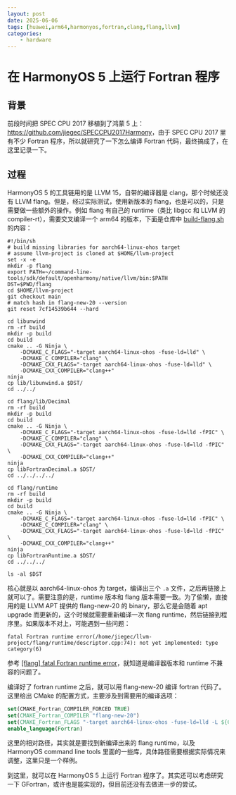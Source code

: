 ```yaml
---
layout: post
date: 2025-06-06
tags: [huawei,arm64,harmonyos,fortran,clang,flang,llvm]
categories:
    - hardware
---
```


# 在 HarmonyOS 5 上运行 Fortran 程序

## 背景

前段时间把 SPEC CPU 2017 移植到了鸿蒙 5 上：<https://github.com/jiegec/SPECCPU2017Harmony>，由于 SPEC CPU 2017 里有不少 Fortran 程序，所以就研究了一下怎么编译 Fortran 代码，最终搞成了，在这里记录一下。

<!-- more -->

## 过程

HarmonyOS 5 的工具链用的是 LLVM 15，自带的编译器是 clang，那个时候还没有 LLVM flang。但是，经过实际测试，使用新版本的 flang，也是可以的，只是需要做一些额外的操作。例如 flang 有自己的 runtime（类比 libgcc 和 LLVM 的 compiler-rt），需要交叉编译一个 arm64 的版本，下面是仓库中 [build-flang.sh](https://github.com/jiegec/SPECCPU2017Harmony/blob/f02cbe4a043d4c1489ebfae8a190e4a1ab6ca2c8/build-flang.sh) 的内容：

```shell
#!/bin/sh
# build missing libraries for aarch64-linux-ohos target
# assume llvm-project is cloned at $HOME/llvm-project
set -x -e
mkdir -p flang
export PATH=~/command-line-tools/sdk/default/openharmony/native/llvm/bin:$PATH
DST=$PWD/flang
cd $HOME/llvm-project
git checkout main
# match hash in flang-new-20 --version
git reset 7cf14539b644 --hard

cd libunwind
rm -rf build
mkdir -p build
cd build
cmake .. -G Ninja \
	-DCMAKE_C_FLAGS="-target aarch64-linux-ohos -fuse-ld=lld" \
	-DCMAKE_C_COMPILER="clang" \
	-DCMAKE_CXX_FLAGS="-target aarch64-linux-ohos -fuse-ld=lld" \
	-DCMAKE_CXX_COMPILER="clang++"
ninja
cp lib/libunwind.a $DST/
cd ../../

cd flang/lib/Decimal
rm -rf build
mkdir -p build
cd build
cmake .. -G Ninja \
	-DCMAKE_C_FLAGS="-target aarch64-linux-ohos -fuse-ld=lld -fPIC" \
	-DCMAKE_C_COMPILER="clang" \
	-DCMAKE_CXX_FLAGS="-target aarch64-linux-ohos -fuse-ld=lld -fPIC" \
	-DCMAKE_CXX_COMPILER="clang++"
ninja
cp libFortranDecimal.a $DST/
cd ../../../../

cd flang/runtime
rm -rf build
mkdir -p build
cd build
cmake .. -G Ninja \
	-DCMAKE_C_FLAGS="-target aarch64-linux-ohos -fuse-ld=lld -fPIC" \
	-DCMAKE_C_COMPILER="clang" \
	-DCMAKE_CXX_FLAGS="-target aarch64-linux-ohos -fuse-ld=lld -fPIC" \
	-DCMAKE_CXX_COMPILER="clang++"
ninja
cp libFortranRuntime.a $DST/
cd ../../../

ls -al $DST
```

核心就是以 aarch64-linux-ohos 为 target，编译出三个 `.a` 文件，之后再链接上就可以了。需要注意的是，runtime 版本和 flang 版本需要一致。为了偷懒，直接用的是 LLVM APT 提供的 flang-new-20 的 binary，那么它是会随着 apt upgrade 而更新的，这个时候就需要重新编译一次 flang runtime，然后链接到程序里。如果版本不对上，可能遇到一些问题：

```
fatal Fortran runtime error(/home/jiegec/llvm-project/flang/runtime/descriptor.cpp:74): not yet implemented: type category(6)
```

参考 [[flang] fatal Fortran runtime error](https://github.com/llvm/llvm-project/issues/129877)，就知道是编译器版本和 runtime 不兼容的问题了。

编译好了 fortran runtime 之后，就可以用 flang-new-20 编译 fortran 代码了。这里给出 CMake 的配置方式，主要涉及到需要用的编译选项：

```cmake
set(CMAKE_Fortran_COMPILER_FORCED TRUE)
set(CMAKE_Fortran_COMPILER "flang-new-20")
set(CMAKE_Fortran_FLAGS "-target aarch64-linux-ohos -fuse-ld=lld -L ${CMAKE_CURRENT_SOURCE_DIR}/../../../../flang -nostdlib -L ${CMAKE_CURRENT_SOURCE_DIR}/../../../../../command-line-tools/sdk/default/openharmony/native/sysroot/usr/lib/aarch64-linux-ohos -lc -lm -L ${CMAKE_CURRENT_SOURCE_DIR}/../../../../../command-line-tools/sdk/default/openharmony/native/llvm/lib/clang/15.0.4/lib/aarch64-linux-ohos/ -lclang_rt.builtins -lFortranRuntime -lFortranDecimal")
enable_language(Fortran)
```

这里的相对路径，其实就是要找到新编译出来的 flang runtime，以及 HarmonyOS command line tools 里面的一些库，具体路径需要根据实际情况来调整，这里只是一个样例。

到这里，就可以在 HarmonyOS 5 上运行 Fortran 程序了。其实还可以考虑研究一下 GFortran，或许也是能实现的，但目前还没有去做进一步的尝试。
